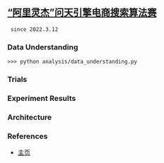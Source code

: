 ## [“阿里灵杰”问天引擎电商搜索算法赛](https://tianchi.aliyun.com/competition/entrance/531946/introduction)
` since 2022.3.12`

### Data Understanding

```angular2html
>>> python analysis/data_understanding.py
```

### Trials


### Experiment Results


### Architecture 


### References

- [主页](https://tianchi.aliyun.com/specials/promotion/opensearch)